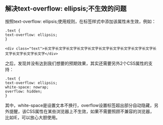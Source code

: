

## 解决text-overflow: ellipsis;不生效的问题

按照text-overflow: ellipsis;使用规则，在标签样式中添加该属性未生效，例如：

```
.text {
text-overflow: ellipsis;
}

<div class="text">长文字长文字长文字长文字长文字长文字长文字长文字长文字长文字长文字长文字长文字长文字</div>
```


之后，发现并没有达到我们想要的预期效果，其实还需要另外2个CSS属性的支持：

```
.text {
text-overflow: ellipsis;
white-space: nowrap;
overflow: hidden;
}
```

其中，white-space是设置文本不换行，overflow设置标签超出部分自动隐藏，另外提醒，该CSS属性在某些浏览器上不生效，如果不需要照顾不兼容的浏览器，比如IE，可以放心大胆使用。




